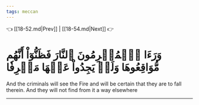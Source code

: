 ```yaml
---
tags: meccan
---
```


👈 [[18-52.md|Prev]] | [[18-54.md|Next]] 👉

# وَرَءَا ٱلۡمُجۡرِمُونَ ٱلنَّارَ فَظَنُّوٓاْ أَنَّهُم مُّوَاقِعُوهَا وَلَمۡ يَجِدُواْ عَنۡهَا مَصۡرِفٗا

And the criminals will see the Fire and will be certain that they are to fall therein. And they will not find from it a way elsewhere

---

